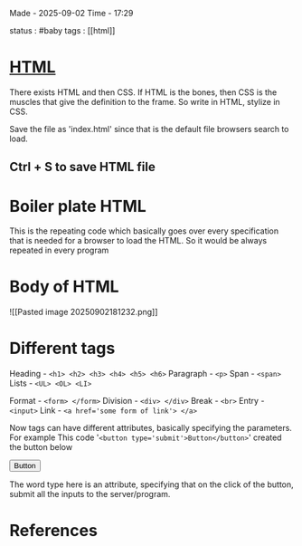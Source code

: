 
Made - 2025-09-02                     Time - 17:29

status : #baby
tags : [[html]]

# <u>HTML</u>

There exists HTML and then CSS. 
If HTML is the bones, then CSS is the muscles that give the definition to the frame. So write in HTML, stylize in CSS.

Save the file as 'index.html' since that is the default file browsers search to load.
## Ctrl + S to save HTML file


# Boiler plate HTML
This is the repeating code which basically goes over every specification that is needed for a browser to load the HTML. So it would be always repeated in every program




# Body of HTML

![[Pasted image 20250902181232.png]]

# Different tags

Heading - ```<h1> <h2> <h3> <h4> <h5> <h6>```
Paragraph - ```<p>```
Span - ```<span>```
Lists - ```<UL> <OL> <LI>```

Format - ```<form> </form>```
Division - ```<div> </div>```
Break - ```<br>```
Entry - ```<input>```
Link - ```<a href='some form of link'> </a>```



Now tags can have different attributes, basically specifying the parameters. For example 
This code '```<button type='submit'>Button</button>```'  created the button below

<button type='submit'>Button</button>

The word type here is an attribute, specifying that on the click of the button, submit all the inputs to the server/program.



# References